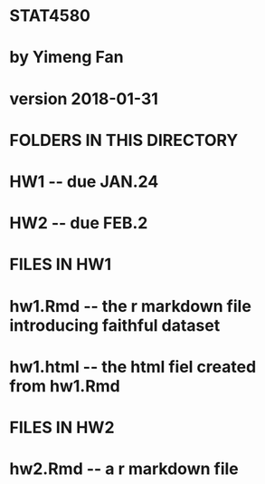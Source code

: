 # STAT4580
# by Yimeng Fan
# version 2018-01-31
#
# FOLDERS IN THIS DIRECTORY
# HW1       -- due JAN.24
# HW2       -- due FEB.2
#
# FILES IN HW1
# hw1.Rmd   -- the r markdown file introducing faithful dataset
# hw1.html  -- the html fiel created from hw1.Rmd
#
# FILES IN HW2
# hw2.Rmd   -- a r markdown file
